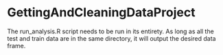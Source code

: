 # GettingAndCleaningDataProject

The run_analysis.R script needs to be run in its entirety.  As long as all the
test and train data are in the same directory, it will output the desired
data frame.
